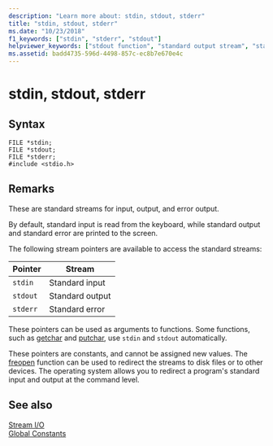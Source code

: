 ```yaml
---
description: "Learn more about: stdin, stdout, stderr"
title: "stdin, stdout, stderr"
ms.date: "10/23/2018"
f1_keywords: ["stdin", "stderr", "stdout"]
helpviewer_keywords: ["stdout function", "standard output stream", "standard error stream", "stdin function", "standard input stream", "stderr function"]
ms.assetid: badd4735-596d-4498-857c-ec8b7e670e4c
---
```

# stdin, stdout, stderr

## Syntax

```
FILE *stdin;
FILE *stdout;
FILE *stderr;
#include <stdio.h>
```

## Remarks

These are standard streams for input, output, and error output.

By default, standard input is read from the keyboard, while standard output and standard error are printed to the screen.

The following stream pointers are available to access the standard streams:

|Pointer|Stream|
|-------------|------------|
|`stdin`|Standard input|
|`stdout`|Standard output|
|`stderr`|Standard error|

These pointers can be used as arguments to functions. Some functions, such as [getchar](../c-runtime-library/reference/getchar-getwchar.md) and [putchar](../c-runtime-library/reference/putchar-putwchar.md), use `stdin` and `stdout` automatically.

These pointers are constants, and cannot be assigned new values. The [freopen](../c-runtime-library/reference/freopen-wfreopen.md) function can be used to redirect the streams to disk files or to other devices. The operating system allows you to redirect a program's standard input and output at the command level.

## See also

[Stream I/O](../c-runtime-library/stream-i-o.md)<br/>
[Global Constants](../c-runtime-library/global-constants.md)

